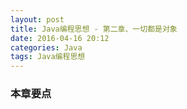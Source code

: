 ```yaml
---
layout: post
title: Java编程思想 - 第二章、一切都是对象
date: 2016-04-16 20:12
categories: Java
tags: Java编程思想
---
```


### 本章要点
